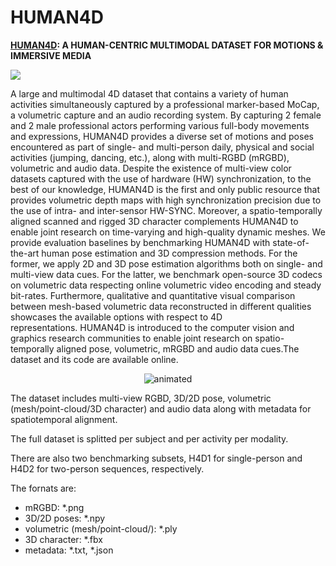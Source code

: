 # HUMAN4D

**[HUMAN4D](https://ieee-dataport.org/open-access/human4d-human-centric-multimodal-dataset-motions-immersive-media): A HUMAN-CENTRIC MULTIMODAL DATASET FOR MOTIONS & IMMERSIVE MEDIA**

![](https://user-images.githubusercontent.com/66431403/192983164-b3d6d556-ac69-4fb8-8aef-726a4386406a.png)


A large and multimodal 4D dataset that contains a variety of human activities simultaneously captured by a professional marker-based MoCap, a volumetric capture and an audio recording system. By capturing 2 female and 2 male professional actors performing various full-body movements and expressions, HUMAN4D provides a diverse set of motions and poses encountered as part of single- and multi-person daily, physical and social activities (jumping, dancing, etc.), along with multi-RGBD (mRGBD), volumetric and audio data. Despite the existence of multi-view color datasets captured with the use of hardware (HW) synchronization, to the best of our knowledge, HUMAN4D is the first and only public resource that provides volumetric depth maps with high synchronization precision due to the use of intra- and inter-sensor HW-SYNC. Moreover, a spatio-temporally aligned scanned and rigged 3D character complements HUMAN4D to enable joint research on time-varying and high-quality dynamic meshes. We provide evaluation baselines by benchmarking HUMAN4D with state-of-the-art human pose estimation and 3D compression methods. For the former, we apply 2D and 3D pose estimation algorithms both on single- and multi-view data cues. For the latter, we benchmark open-source 3D codecs on volumetric data respecting online volumetric video encoding and steady bit-rates. Furthermore, qualitative and quantitative visual comparison between mesh-based volumetric data reconstructed in different qualities showcases the available options with respect to 4D representations. HUMAN4D is introduced to the computer vision and graphics research communities to enable joint research on spatio-temporally aligned pose, volumetric, mRGBD and audio data cues.The dataset and its code are available online.


<p align="center">
  <img src="https://user-images.githubusercontent.com/66431403/192986782-2b93a6c6-f59d-47aa-9eef-cbb2195744d5.gif" alt="animated" />
</p>



The dataset includes multi-view RGBD, 3D/2D pose, volumetric (mesh/point-cloud/3D character) and audio data along with metadata for spatiotemporal alignment.

The full dataset is splitted per subject and per activity per modality.

There are also two benchmarking subsets, H4D1 for single-person and H4D2 for two-person sequences, respectively.

The fornats are:

- mRGBD: *.png
- 3D/2D poses: *.npy
- volumetric (mesh/point-cloud/): *.ply
- 3D character: *.fbx
- metadata: *.txt, *.json